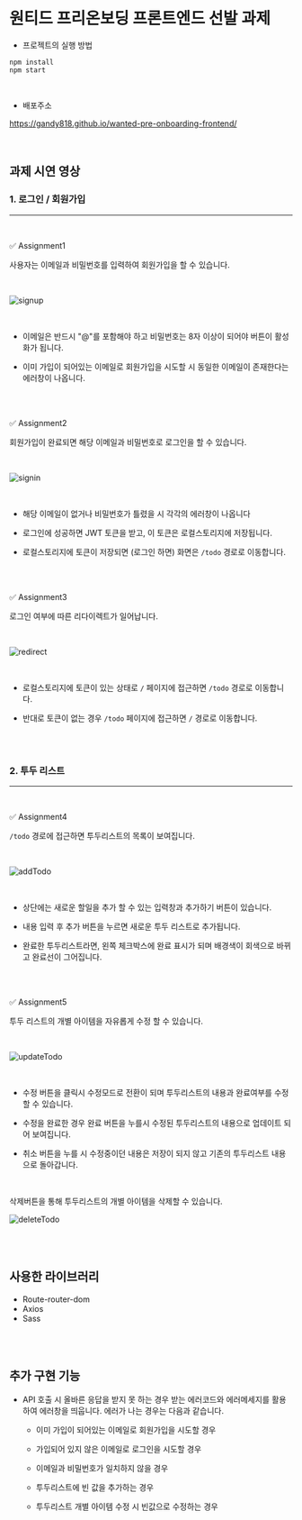# 원티드 프리온보딩 프론트엔드 선발 과제

- 프로젝트의 실행 방법

```
npm install
npm start
```

<br />

- 배포주소

https://gandy818.github.io/wanted-pre-onboarding-frontend/

<br />

## 과제 시연 영상

### 1. 로그인 / 회원가입

---

<br />

✅ Assignment1

사용자는 이메일과 비밀번호를 입력하여 회원가입을 할 수 있습니다.

<br />

![signup](https://user-images.githubusercontent.com/67881881/207073845-4542732f-9ba5-4ead-ab5f-663cac274568.gif)

<br />

- 이메일은 반드시 "@"를 포함해야 하고 비밀번호는 8자 이상이 되어야 버튼이 활성화가 됩니다.

- 이미 가입이 되어있는 이메일로 회원가입을 시도할 시 동일한 이메일이 존재한다는 에러창이 나옵니다.

<br />
<br />

✅ Assignment2

회원가입이 완료되면 해당 이메일과 비밀번호로 로그인을 할 수 있습니다.

<br />

![signin](https://user-images.githubusercontent.com/67881881/207103299-600794b1-4604-48fd-8bf3-19ab140e612e.gif)

<br />

- 해당 이메일이 없거나 비밀번호가 틀렸을 시 각각의 에러창이 나옵니다

- 로그인에 성공하면 JWT 토큰을 받고, 이 토큰은 로컬스토리지에 저장됩니다.

- 로컬스토리지에 토큰이 저장되면 (로그인 하면) 화면은 `/todo` 경로로 이동합니다.

<br />
<br />

✅ Assignment3

로그인 여부에 따른 리다이렉트가 일어납니다.

<br />

![redirect](https://user-images.githubusercontent.com/67881881/207103367-ba554aeb-eb5b-4df1-a34b-ddb9d194d428.gif)

<br />

- 로컬스토리지에 토큰이 있는 상태로 `/` 페이지에 접근하면 `/todo` 경로로 이동합니다.

- 반대로 토큰이 없는 경우 `/todo` 페이지에 접근하면 `/` 경로로 이동합니다.

<br />
<br />

### 2. 투두 리스트

---

<br />

✅ Assignment4

`/todo` 경로에 접근하면 투두리스트의 목록이 보여집니다.

<br />

![addTodo](https://user-images.githubusercontent.com/67881881/207103396-d0802211-4a38-457a-996f-b52a45781a38.gif)

<br />

- 상단에는 새로운 할일을 추가 할 수 있는 입력창과 추가하기 버튼이 있습니다.

- 내용 입력 후 추가 버튼을 누르면 새로운 투두 리스트로 추가됩니다.

- 완료한 투두리스트라면, 왼쪽 체크박스에 완료 표시가 되며 배경색이 회색으로 바뀌고 완료선이 그어집니다.

<br />
<br />

✅ Assignment5

투두 리스트의 개별 아이템을 자유롭게 수정 할 수 있습니다.

<br />

![updateTodo](https://user-images.githubusercontent.com/67881881/207103445-6f4ea53b-f034-41cc-bba1-dce4ab3b6b2e.gif)

<br />

- 수정 버튼을 클릭시 수정모드로 전환이 되며 투두리스트의 내용과 완료여부를 수정할 수 있습니다.

- 수정을 완료한 경우 완료 버튼을 누를시 수정된 투두리스트의 내용으로 업데이트 되어 보여집니다.

- 취소 버튼을 누를 시 수정중이던 내용은 저장이 되지 않고 기존의 투두리스트 내용으로 돌아갑니다.

<br />

삭제버튼을 통해 투두리스트의 개별 아이템을 삭제할 수 있습니다.

![deleteTodo](https://user-images.githubusercontent.com/67881881/207103501-613db354-10ed-473f-b0ed-664c932144e9.gif)

<br />
<br />

## 사용한 라이브러리

- Route-router-dom
- Axios
- Sass

<br />
<br />

## 추가 구현 기능

- API 호출 시 올바른 응답을 받지 못 하는 경우 받는 에러코드와 에러메세지를 활용하여 에러창을 띄웁니다. 에러가 나는 경우는 다음과 같습니다.

  - 이미 가입이 되어있는 이메일로 회원가입을 시도할 경우

  - 가입되어 있지 않은 이메일로 로그인을 시도할 경우

  - 이메일과 비밀번호가 일치하지 않을 경우

  - 투두리스트에 빈 값을 추가하는 경우

  - 투두리스트 개별 아이템 수정 시 빈값으로 수정하는 경우
